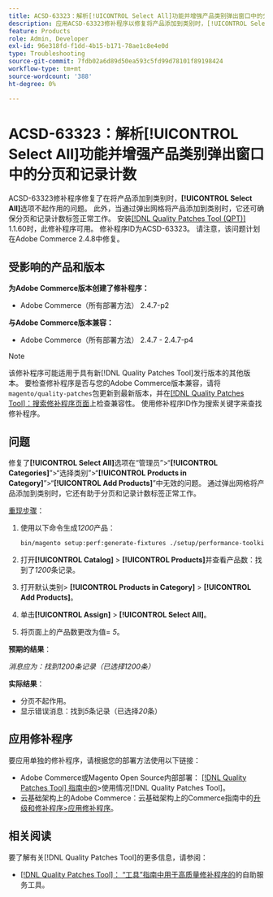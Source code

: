 ```yaml
---
title: ACSD-63323：解析[!UICONTROL Select All]功能并增强产品类别弹出窗口中的分页和记录计数
description: 应用ACSD-63323修补程序以修复将产品添加到类别时，[!UICONTROL Select All]选项不起作用的Adobe Commerce问题。 此外，当通过弹出网格将产品添加到类别时，它还可确保分页和记录计数标签正常工作。
feature: Products
role: Admin, Developer
exl-id: 96e318fd-f1dd-4b15-b171-78ae1c8e4e0d
type: Troubleshooting
source-git-commit: 7fdb02a6d89d50ea593c5fd99d78101f89198424
workflow-type: tm+mt
source-wordcount: '388'
ht-degree: 0%

---
```


# ACSD-63323：解析[!UICONTROL Select All]功能并增强产品类别弹出窗口中的分页和记录计数

ACSD-63323修补程序修复了在将产品添加到类别时，**[!UICONTROL Select All]**&#x200B;选项不起作用的问题。 此外，当通过弹出网格将产品添加到类别时，它还可确保分页和记录计数标签正常工作。 安装[[!DNL Quality Patches Tool (QPT)]](/help/tools/quality-patches-tool/quality-patches-tool-to-self-serve-quality-patches.md) 1.1.60时，此修补程序可用。 修补程序ID为ACSD-63323。 请注意，该问题计划在Adobe Commerce 2.4.8中修复。

## 受影响的产品和版本

**为Adobe Commerce版本创建了修补程序：**
* Adobe Commerce（所有部署方法） 2.4.7-p2

**与Adobe Commerce版本兼容：**
* Adobe Commerce（所有部署方法） 2.4.7 - 2.4.7-p4

>[!NOTE]
>
>该修补程序可能适用于具有新[!DNL Quality Patches Tool]发行版本的其他版本。 要检查修补程序是否与您的Adobe Commerce版本兼容，请将`magento/quality-patches`包更新到最新版本，并在[[!DNL Quality Patches Tool]：搜索修补程序页面](https://experienceleague.adobe.com/tools/commerce-quality-patches/index.html)上检查兼容性。 使用修补程序ID作为搜索关键字来查找修补程序。

## 问题

修复了&#x200B;**[!UICONTROL Select All]**&#x200B;选项在“管理员”>“**[!UICONTROL Categories]**”>“选择类别”>“**[!UICONTROL Products in Category]**”>“**[!UICONTROL Add Products]**”中无效的问题。 通过弹出网格将产品添加到类别时，它还有助于分页和记录计数标签正常工作。


<u>重现步骤</u>：

1. 使用以下命令生成&#x200B;*1200*&#x200B;产品：

   ```bash
   bin/magento setup:perf:generate-fixtures ./setup/performance-toolkit/profiles/ce/small.xml
   ```

1. 打开&#x200B;**[!UICONTROL Catalog]** > **[!UICONTROL Products]**&#x200B;并查看产品数：找到了&#x200B;*1200*&#x200B;条记录。
1. 打开默认类别> **[!UICONTROL Products in Category]** > **[!UICONTROL Add Products]**。
1. 单击&#x200B;**[!UICONTROL Assign]** > **[!UICONTROL Select All]**。
1. 将页面上的产品数更改为值= *5*。


**预期的结果**：

*消息应为：找到1200条记录（已选择1200条）*

**实际结果**：

* 分页不起作用。
* 显示错误消息：找到&#x200B;*5*&#x200B;条记录（已选择&#x200B;*20*&#x200B;条）

## 应用修补程序

要应用单独的修补程序，请根据您的部署方法使用以下链接：

* Adobe Commerce或Magento Open Source内部部署： [[!DNL Quality Patches Tool] 指南中的](/help/tools/quality-patches-tool/usage.md)>使用情况[!DNL Quality Patches Tool]。
* 云基础架构上的Adobe Commerce：云基础架构上的Commerce指南中的[升级和修补程序>应用修补程序](https://experienceleague.adobe.com/docs/commerce-cloud-service/user-guide/develop/upgrade/apply-patches.html)。


## 相关阅读

要了解有关[!DNL Quality Patches Tool]的更多信息，请参阅：

* [[!DNL Quality Patches Tool]： “工具”指南中用于高质量修补程序的](/help/tools/quality-patches-tool/quality-patches-tool-to-self-serve-quality-patches.md)的自助服务工具。
